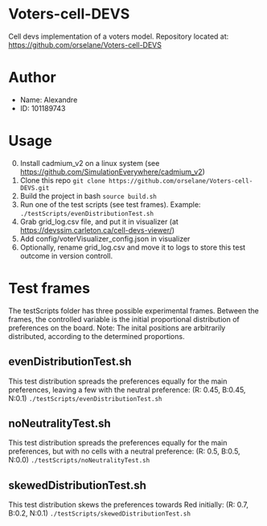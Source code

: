 # Voters-cell-DEVS
Cell devs implementation of a voters model. Repository located at:
https://github.com/orselane/Voters-cell-DEVS

# Author
- Name: Alexandre
- ID: 101189743

# Usage
0. Install cadmium_v2 on a linux system (see https://github.com/SimulationEverywhere/cadmium_v2)
1. Clone this repo
```git clone https://github.com/orselane/Voters-cell-DEVS.git```
2. Build the project in bash
```source build.sh```
3. Run one of the test scripts (see test frames). Example:
```./testScripts/evenDistributionTest.sh```
4. Grab grid_log.csv file, and put it in visualizer (at https://devssim.carleton.ca/cell-devs-viewer/)
5. Add config/voterVisualizer_config.json in visualizer
6. Optionally, rename grid_log.csv and move it to logs to store this test outcome in version controll.

# Test frames
The testScripts folder has three possible experimental frames.
Between the frames, the controlled variable is the initial proportional distribution of preferences on the board. 
Note: The inital positions are arbitrarily distributed, according to the determined proportions.

## evenDistributionTest.sh
This test distribution spreads the preferences equally for the main preferences, 
leaving a few with the neutral preference: (R: 0.45, B:0.45, N:0.1)
```./testScripts/evenDistributionTest.sh```

## noNeutralityTest.sh
This test distribution spreads the preferences equally for the main preferences, 
but with no cells with a neutral preference: (R: 0.5, B:0.5, N:0.0)
```./testScripts/noNeutralityTest.sh```

## skewedDistributionTest.sh
This test distribution skews the preferences towards Red initially: (R: 0.7, B:0.2, N:0.1)
```./testScripts/skewedDistributionTest.sh```
